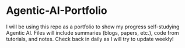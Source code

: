 # Agentic-AI-Portfolio
I will be using this repo as a portfolio to show my progress self-studying Agentic AI. Files will include summaries (blogs, papers, etc.), code from tutorials, and notes. Check back in daily as I will try to update weekly! 
